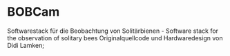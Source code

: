 # BOBCam
Softwarestack für die Beobachtung von Solitärbienen - Software stack for the observation of solitary bees
Originalquellcode und Hardwaredesign von Didi Lamken;